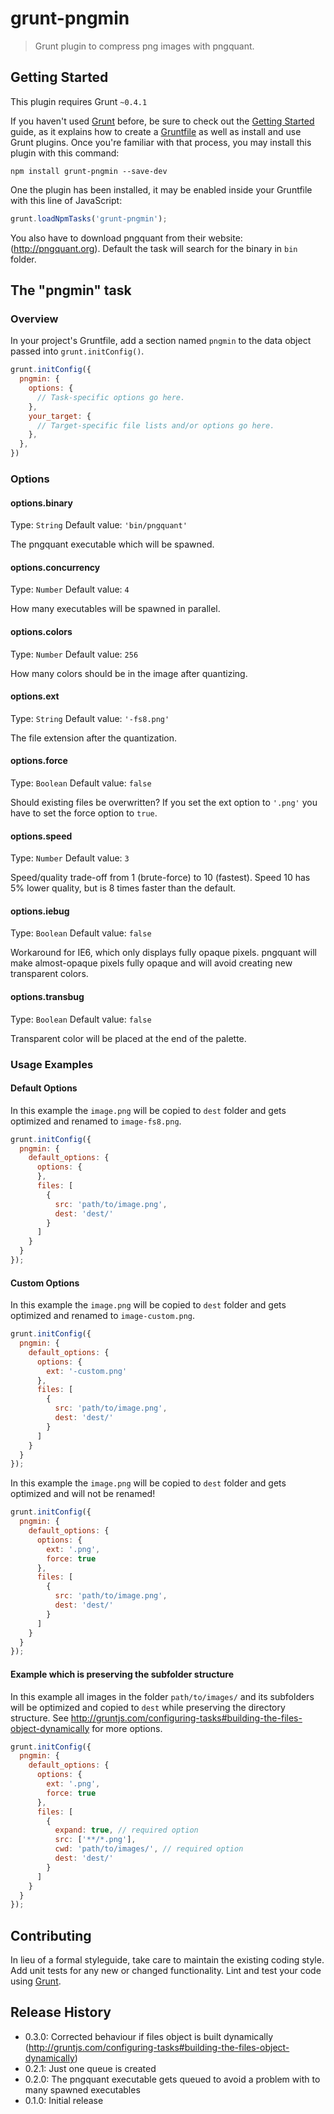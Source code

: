 # grunt-pngmin

> Grunt plugin to compress png images with pngquant.

## Getting Started
This plugin requires Grunt `~0.4.1`

If you haven't used [Grunt](http://gruntjs.com/) before, be sure to check out the [Getting Started](http://gruntjs.com/getting-started) guide, as it explains how to create a [Gruntfile](http://gruntjs.com/sample-gruntfile) as well as install and use Grunt plugins. Once you're familiar with that process, you may install this plugin with this command:

```shell
npm install grunt-pngmin --save-dev
```

One the plugin has been installed, it may be enabled inside your Gruntfile with this line of JavaScript:

```js
grunt.loadNpmTasks('grunt-pngmin');
```

You also have to download pngquant from their website: (http://pngquant.org). Default the task will search for the binary in `bin` folder.

## The "pngmin" task

### Overview
In your project's Gruntfile, add a section named `pngmin` to the data object passed into `grunt.initConfig()`.

```js
grunt.initConfig({
  pngmin: {
    options: {
      // Task-specific options go here.
    },
    your_target: {
      // Target-specific file lists and/or options go here.
    },
  },
})
```

### Options

#### options.binary
Type: `String`
Default value: `'bin/pngquant'`

The pngquant executable which will be spawned.

#### options.concurrency
Type: `Number`
Default value: `4`

How many executables will be spawned in parallel.

#### options.colors
Type: `Number`
Default value: `256`

How many colors should be in the image after quantizing.

#### options.ext
Type: `String`
Default value: `'-fs8.png'`

The file extension after the quantization.

#### options.force
Type: `Boolean`
Default value: `false`

Should existing files be overwritten? If you set the ext option to `'.png'` you have to set the force option to `true`.

#### options.speed
Type: `Number`
Default value: `3`

Speed/quality trade-off from 1 (brute-force) to 10 (fastest). Speed 10 has 5% lower quality, but is 8 times faster than the default.

#### options.iebug
Type: `Boolean`
Default value: `false`

Workaround for IE6, which only displays fully opaque pixels. pngquant will make almost-opaque pixels fully opaque and will avoid creating new transparent colors.

#### options.transbug
Type: `Boolean`
Default value: `false`

Transparent color will be placed at the end of the palette.

### Usage Examples

#### Default Options
In this example the `image.png` will be copied to `dest` folder and gets optimized and renamed to `image-fs8.png`.

```js
grunt.initConfig({
  pngmin: {
    default_options: {
      options: {
      },
      files: [
        {
          src: 'path/to/image.png',
          dest: 'dest/'
        }
      ]
    }
  }
});
```

#### Custom Options
In this example the `image.png` will be copied to `dest` folder and gets optimized and renamed to `image-custom.png`.

```js
grunt.initConfig({
  pngmin: {
    default_options: {
      options: {
        ext: '-custom.png'
      },
      files: [
        {
          src: 'path/to/image.png',
          dest: 'dest/'
        }
      ]
    }
  }
});
```

In this example the `image.png` will be copied to `dest` folder and gets optimized and will not be renamed!

```js
grunt.initConfig({
  pngmin: {
    default_options: {
      options: {
        ext: '.png',
        force: true
      },
      files: [
        {
          src: 'path/to/image.png',
          dest: 'dest/'
        }
      ]
    }
  }
});
```

#### Example which is preserving the subfolder structure
In this example all images in the folder `path/to/images/` and its subfolders will be optimized and copied to `dest` while preserving the directory structure.
See http://gruntjs.com/configuring-tasks#building-the-files-object-dynamically for more options.

```js
grunt.initConfig({
  pngmin: {
    default_options: {
      options: {
        ext: '.png',
        force: true
      },
      files: [
        {
          expand: true, // required option
          src: ['**/*.png'],
          cwd: 'path/to/images/', // required option
          dest: 'dest/'
        }
      ]
    }
  }
});
```

## Contributing
In lieu of a formal styleguide, take care to maintain the existing coding style. Add unit tests for any new or changed functionality. Lint and test your code using [Grunt](http://gruntjs.com/).

## Release History
- 0.3.0: Corrected behaviour if files object is built dynamically (http://gruntjs.com/configuring-tasks#building-the-files-object-dynamically)
- 0.2.1: Just one queue is created
- 0.2.0: The pngquant executable gets queued to avoid a problem with to many spawned executables
- 0.1.0: Initial release
